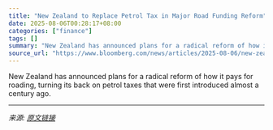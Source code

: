 ```yaml
---
title: "New Zealand to Replace Petrol Tax in Major Road Funding Reform"
date: 2025-08-06T00:28:17+08:00
categories: ["finance"]
tags: []
summary: "New Zealand has announced plans for a radical reform of how it pays for roading, turning its back on petrol taxes that were first introduced almost a century ago."
source_url: "https://www.bloomberg.com/news/articles/2025-08-06/new-zealand-to-replace-petrol-tax-in-major-road-funding-reform"
---
```


New Zealand has announced plans for a radical reform of how it pays for roading, turning its back on petrol taxes that were first introduced almost a century ago.

---

*来源: [原文链接](https://www.bloomberg.com/news/articles/2025-08-06/new-zealand-to-replace-petrol-tax-in-major-road-funding-reform)*
